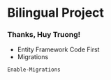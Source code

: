 # Bilingual Project
### Thanks, Huy Truong!

* Entity Framework Code First
* Migrations
```
Enable-Migrations
```
